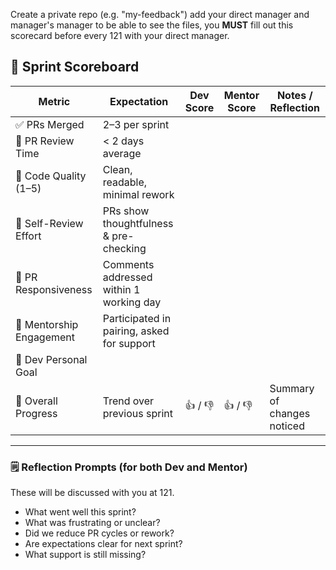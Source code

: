Create a private repo (e.g. "my-feedback") add your direct manager and manager's manager to be able to see the files, you **MUST** fill out this scorecard before every 121 with your direct manager.
## 🧾 Sprint Scoreboard

| Metric                     | Expectation                                 | Dev Score | Mentor Score  | Notes / Reflection            |
|----------------------------|---------------------------------------------|-----------|---------------|-------------------------------|
| ✅ PRs Merged              | 2–3 per sprint                              |           |               |                               |
| 🔁 PR Review Time          | < 2 days average                            |           |               |                               |
| 🧼 Code Quality (1–5)      | Clean, readable, minimal rework             |           |               |                               |
| 🧠 Self-Review Effort      | PRs show thoughtfulness & pre-checking      |           |               |                               |
| 💬 PR Responsiveness       | Comments addressed within 1 working day     |           |               |                               |
| 🤝 Mentorship Engagement   | Participated in pairing, asked for support  |           |               |                               |
| 🎯 Dev Personal Goal       | <you will set this goal                   > |           |               |                               |
| 🧭 Overall Progress        | Trend over previous sprint                  | 👍 / 👎     | 👍 / 👎    | Summary of changes noticed    |

---

### 🗒️ Reflection Prompts (for both Dev and Mentor)

These will be discussed with you at 121.

- What went well this sprint?
- What was frustrating or unclear?
- Did we reduce PR cycles or rework?
- Are expectations clear for next sprint?
- What support is still missing?


